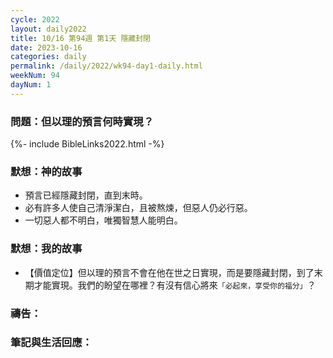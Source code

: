 ```yaml
---
cycle: 2022
layout: daily2022
title: 10/16 第94週 第1天 隱藏封閉
date: 2023-10-16
categories: daily
permalink: /daily/2022/wk94-day1-daily.html
weekNum: 94
dayNum: 1
---
```


### 問題：但以理的預言何時實現？

{%- include BibleLinks2022.html -%}

### 默想：神的故事
+ 預言已經隱藏封閉，直到末時。
+ 必有許多人使自己清淨潔白，且被熬煉，但惡人仍必行惡。
+ 一切惡人都不明白，唯獨智慧人能明白。

### 默想：我的故事
+ 【價值定位】但以理的預言不會在他在世之日實現，而是要隱藏封閉，到了末期才能實現。我們的盼望在哪裡？有沒有信心將來`「必起來，享受你的福分」`？

### 禱告：

### 筆記與生活回應：
